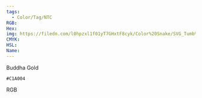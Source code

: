 ```yaml
---
tags:
  - Color/Tag/NTC
RGB:
Hex:
img: https://filedn.com/l0hpzxl1f01yT7GHxtF8cyk/Color%20Snake/SVG_Tumb%20Mass%20No%20Name/C1A004.svg
CMYK:
HSL:
Name:
---
```

Buddha Gold
```palette
#C1A004
```
RGB
